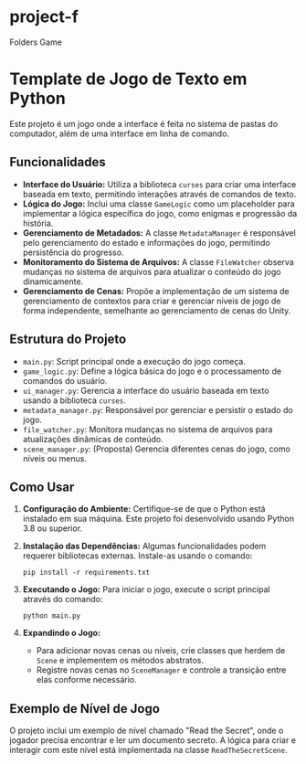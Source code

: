 # project-f
Folders Game

# Template de Jogo de Texto em Python

Este projeto é um jogo onde a interface é feita no sistema de pastas do computador, além de uma interface em linha de comando.

## Funcionalidades

- **Interface do Usuário:** Utiliza a biblioteca `curses` para criar uma interface baseada em texto, permitindo interações através de comandos de texto.
- **Lógica do Jogo:** Inclui uma classe `GameLogic` como um placeholder para implementar a lógica específica do jogo, como enigmas e progressão da história.
- **Gerenciamento de Metadados:** A classe `MetadataManager` é responsável pelo gerenciamento do estado e informações do jogo, permitindo persistência do progresso.
- **Monitoramento do Sistema de Arquivos:** A classe `FileWatcher` observa mudanças no sistema de arquivos para atualizar o conteúdo do jogo dinamicamente.
- **Gerenciamento de Cenas:** Propõe a implementação de um sistema de gerenciamento de contextos para criar e gerenciar níveis de jogo de forma independente, semelhante ao gerenciamento de cenas do Unity.

## Estrutura do Projeto

- `main.py`: Script principal onde a execução do jogo começa.
- `game_logic.py`: Define a lógica básica do jogo e o processamento de comandos do usuário.
- `ui_manager.py`: Gerencia a interface do usuário baseada em texto usando a biblioteca `curses`.
- `metadata_manager.py`: Responsável por gerenciar e persistir o estado do jogo.
- `file_watcher.py`: Monitora mudanças no sistema de arquivos para atualizações dinâmicas de conteúdo.
- `scene_manager.py`: (Proposta) Gerencia diferentes cenas do jogo, como níveis ou menus.

## Como Usar

1. **Configuração do Ambiente:**
   Certifique-se de que o Python está instalado em sua máquina. Este projeto foi desenvolvido usando Python 3.8 ou superior.

2. **Instalação das Dependências:**
   Algumas funcionalidades podem requerer bibliotecas externas. Instale-as usando o comando:
   ```
   pip install -r requirements.txt
   ```

3. **Executando o Jogo:**
   Para iniciar o jogo, execute o script principal através do comando:
   ```
   python main.py
   ```

4. **Expandindo o Jogo:**
   - Para adicionar novas cenas ou níveis, crie classes que herdem de `Scene` e implementem os métodos abstratos.
   - Registre novas cenas no `SceneManager` e controle a transição entre elas conforme necessário.

## Exemplo de Nível de Jogo

O projeto inclui um exemplo de nível chamado "Read the Secret", onde o jogador precisa encontrar e ler um documento secreto. A lógica para criar e interagir com este nível está implementada na classe `ReadTheSecretScene`.
